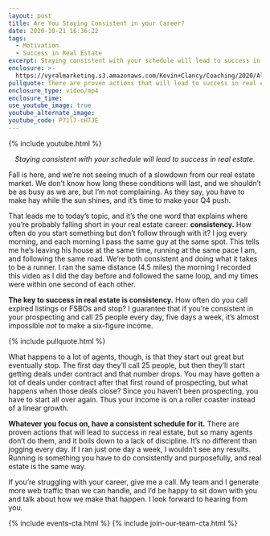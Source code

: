 ```yaml
---
layout: post
title: Are You Staying Consistent in your Career?
date: 2020-10-21 16:36:22
tags:
  - Motivation
  - Success in Real Estate
excerpt: Staying consistent with your schedule will lead to success in real estate.
enclosure: >-
  https://vyralmarketing.s3.amazonaws.com/Kevin+Clancy/Coaching/2020/Albany+Real+Estate+Agent-+Consistency.mp4
pullquote: There are proven actions that will lead to success in real estate.
enclosure_type: video/mp4
enclosure_time:
use_youtube_image: true
youtube_alternate_image:
youtube_code: P71l7-cHTJE
---
```


{% include youtube.html %}

<p style="text-align: center;"><em>Staying consistent with your schedule will lead to success in real estate.</em></p>

Fall is here, and we’re not seeing much of a slowdown from our real estate market. We don’t know how long these conditions will last, and we shouldn’t be as busy as we are, but I’m not complaining. As they say, you have to make hay while the sun shines, and it’s time to make your Q4 push.&nbsp;

That leads me to today’s topic, and it’s the one word that explains where you’re probably falling short in your real estate career: **consistency.** How often do you start something but don’t follow through with it? I jog every morning, and each morning I pass the same guy at the same spot. This tells me he’s leaving his house at the same time, running at the same pace I am, and following the same road. We’re both consistent and doing what it takes to be a runner. I ran the same distance (4.5 miles) the morning I recorded this video as I did the day before and followed the same loop, and my times were within one second of each other.&nbsp;

**The key to success in real estate is consistency.** How often do you call expired listings or FSBOs and stop? I guarantee that if you’re consistent in your prospecting and call 25 people every day, five days a week, it’s almost impossible *not* to make a six-figure income.

{% include pullquote.html %}

What happens to a lot of agents, though, is that they start out great but eventually stop. The first day they’ll call 25 people, but then they’ll start getting deals under contract and that number drops. You may have gotten a lot of deals under contract after that first round of prospecting, but what happens when those deals close? Since you haven’t been prospecting, you have to start all over again. Thus your income is on a roller coaster instead of a linear growth.&nbsp;

**Whatever you focus on, have a consistent schedule for it.** There are proven actions that will lead to success in real estate, but so many agents don’t do them, and it boils down to a lack of discipline. It’s no different than jogging every day. If I ran just one day a week, I wouldn’t see any results. Running is something you have to do consistently and purposefully, and real estate is the same way.&nbsp;

If you’re struggling with your career, give me a call. My team and I generate more web traffic than we can handle, and I’d be happy to sit down with you and talk about how we make that happen. I look forward to hearing from you.

{% include events-cta.html %} {% include join-our-team-cta.html %}
